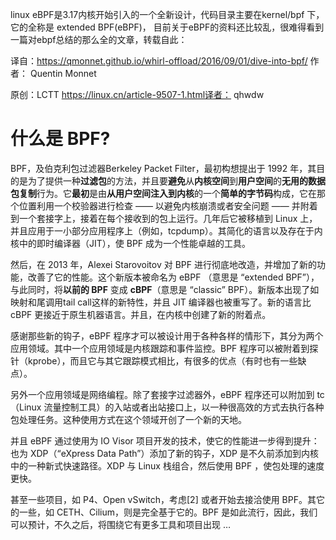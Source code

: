 linux eBPF是3.17内核开始引入的一个全新设计，代码目录主要在kernel/bpf 下，它的全称是 extended BPF(eBPF)， 目前关于eBPF的资料还比较乱，很难得看到一篇对ebpf总结的那么全的文章，转载自此：

译自：https://qmonnet.github.io/whirl-offload/2016/09/01/dive-into-bpf/ 作者： Quentin Monnet

原创：LCTT https://linux.cn/article-9507-1.html译者： qhwdw

# 什么是 BPF?

BPF，及伯克利包过滤器Berkeley Packet Filter，最初构想提出于 1992 年，其目的是为了提供一种**过滤包**的方法，并且要**避免**从**内核空间**到**用户空间**的**无用的数据包复制**行为。它**最初**是由**从用户空间注入到内核**的一个**简单的字节码**构成，它在那个位置利用一个校验器进行检查 —— 以避免内核崩溃或者安全问题 —— 并附着到一个套接字上，接着在每个接收到的包上运行。几年后它被移植到 Linux 上，并且应用于一小部分应用程序上（例如，tcpdump）。其简化的语言以及存在于内核中的即时编译器（JIT），使 BPF 成为一个性能卓越的工具。

然后，在 2013 年，Alexei Starovoitov 对 BPF 进行彻底地改造，并增加了新的功能，改善了它的性能。这个新版本被命名为 eBPF （意思是 “extended BPF”），与此同时，将**以前的 BPF** 变成 **cBPF**（意思是 “classic” BPF）。新版本出现了如映射和尾调用tail call这样的新特性，并且 JIT 编译器也被重写了。新的语言比 cBPF 更接近于原生机器语言。并且，在内核中创建了新的附着点。

感谢那些新的钩子，eBPF 程序才可以被设计用于各种各样的情形下，其分为两个应用领域。其中一个应用领域是内核跟踪和事件监控。BPF 程序可以被附着到探针（kprobe），而且它与其它跟踪模式相比，有很多的优点（有时也有一些缺点）。

另外一个应用领域是网络编程。除了套接字过滤器外，eBPF 程序还可以附加到 tc（Linux 流量控制工具）的入站或者出站接口上，以一种很高效的方式去执行各种包处理任务。这种使用方式在这个领域开创了一个新的天地。

并且 eBPF 通过使用为 IO Visor 项目开发的技术，使它的性能进一步得到提升：也为 XDP（“eXpress Data Path”）添加了新的钩子，XDP 是不久前添加到内核中的一种新式快速路径。XDP 与 Linux 栈组合，然后使用 BPF ，使包处理的速度更快。

甚至一些项目，如 P4、Open vSwitch，考虑[2] 或者开始去接洽使用 BPF。其它的一些，如 CETH、Cilium，则是完全基于它的。BPF 是如此流行，因此，我们可以预计，不久之后，将围绕它有更多工具和项目出现 …